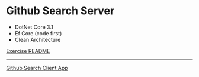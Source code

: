 # Github Search Server
* DotNet Core 3.1
* Ef Core (code first)
* Clean Architecture

[Exercise README](/Docs/fullstack-exercise.md)

___

[Github Search Client App](https://github.com/AviNessimian/github-search-client-app "Client Side")






